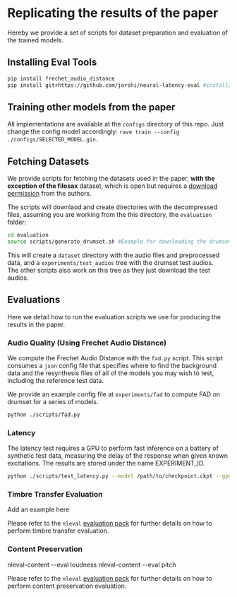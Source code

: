 # Replicating the results of the paper

Hereby we provide a set of scripts for dataset preparation and evaluation of the trained models.
## Installing Eval Tools

```bash
pip install frechet_audio_distance
pip install git+https://github.com/jorshi/neural-latency-eval #installs nleval package

```

## Training other models from the paper

All implementations are available at the `configs` directory of this repo. Just change the config model accordingly: `rave train --config ./configs/SELECTED_MODEL.gin`.

## Fetching Datasets

We provide scripts for fetching the datasets used in the paper, **with the exception of the filosax** dataset, which is open but requires a [download permission](https://zenodo.org/records/6335779#.Y_OMgy-l3T9) from the authors.

The scripts will downlaod and create directories with the decompressed files, assuming you are working from the this directory, the `evaluation` folder:

```bash
cd evaluation
source scripts/generate_drumset.sh #Example for downloading the drumset dataset.
```
This will create a `dataset` directory with the audio files and preprocessed data, and a `experiments/test_audios` tree with the drumset test audios.  
The other scripts also work on this tree as they just download the test audios.

## Evaluations
Here we detail how to run the evaluation scripts we use for producing the results in the paper.

### Audio Quality (Using Frechet Audio Distance)
We compute the Frechet Audio Distance with the `fad.py` script. This script consumes a `json` config file that specifies where to find the background data and the resynthesis files of all of the models you may wish to test, including the reference test data.

We provide an example config file at `experiments/fad` to compute FAD on drumset for a series of models.

```bash
python ./scripts/fad.py
```

### Latency

The latency test requires a GPU to perform fast inference on a battery of synthetic test data, measuring the delay of the response when given known excitations. The results are stored under the name EXPERIMENT_ID.

```bash
python ./scripts/test_latency.py --model /path/to/checkpoint.ckpt --gpu 0 --name EXPERIMENT_ID
```

### Timbre Transfer Evaluation

Add an example here

Please refer to the `nleval` [evaluation pack](https://github.com/jorshi/neural-latency-eval) for further details on how to perform timbre transfer evaluation.

### Content Preservation
nleval-content --eval loudness
nleval-content --eval pitch

Please refer to the `nleval` [evaluation pack](https://github.com/jorshi/neural-latency-eval) for further details on how to perform content preservation evaluation.
